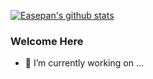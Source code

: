 [![Easepan's github stats](https://github-readme-stats.vercel.app/api?username=easepan&show_icons=true&theme=cobalt)](https://github.com/anuraghazra/github-readme-stats)

### Welcome Here

- 🔭 I’m currently working on ...
